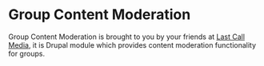 Group Content Moderation
========================

Group Content Moderation is brought to you by your friends at [Last Call Media](https://www.lastcallmedia.com), it is Drupal module which provides content moderation functionality for groups.
